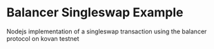 # Balancer Singleswap Example
 Nodejs implementation of a singleswap transaction using the balancer protocol on kovan testnet
